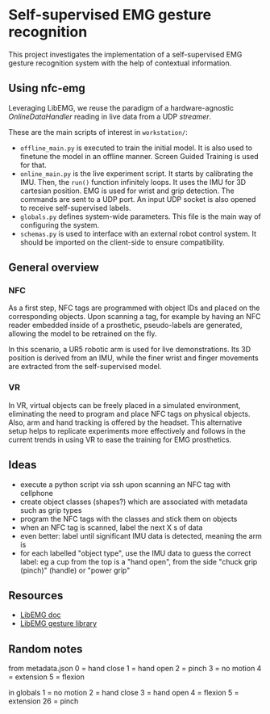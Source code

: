 # Self-supervised EMG gesture recognition

This project investigates the implementation of a self-supervised EMG gesture recognition system with the help of contextual information.

## Using nfc-emg

Leveraging LibEMG, we reuse the paradigm of a hardware-agnostic _OnlineDataHandler_ reading in live data from a UDP _streamer_.

These are the main scripts of interest in `workstation/`:

- `offline_main.py` is executed to train the initial model. It is also used to finetune the model in an offline manner. Screen Guided Training is used for that.
- `online_main.py` is the live experiment script. It starts by calibrating the IMU. Then, the `run()` function infinitely loops. It uses the IMU for 3D cartesian position. EMG is used for wrist and grip detection. The commands are sent to a UDP port. An input UDP socket is also opened to receive self-supervised labels.
- `globals.py` defines system-wide parameters. This file is the main way of configuring the system.
- `schemas.py` is used to interface with an external robot control system. It should be imported on the client-side to ensure compatibility.

## General overview

### NFC

As a first step, NFC tags are programmed with object IDs and placed on the corresponding objects. Upon scanning a tag, for example by having an NFC reader embedded inside of a prosthetic, pseudo-labels are generated, allowing the model to be retrained on the fly.

In this scenario, a UR5 robotic arm is used for live demonstrations. Its 3D position is derived from an IMU, while the finer wrist and finger movements are extracted from the self-supervised model.

### VR

In VR, virtual objects can be freely placed in a simulated environment, eliminating the need to program and place NFC tags on physical objects. Also, arm and hand tracking is offered by the headset. This alternative setup helps to replicate experiments more effectively and follows in the current trends in using VR to ease the training for EMG prosthetics.

## Ideas

- execute a python script via ssh upon scanning an NFC tag with cellphone
- create object classes (shapes?) which are associated with metadata such as grip types
- program the NFC tags with the classes and stick them on objects
- when an NFC tag is scanned, label the next X s of data
- even better: label until significant IMU data is detected, meaning the arm is
- for each labelled "object type", use the IMU data to guess the correct label: eg a cup from the top is a "hand open", from the side "chuck grip (pinch)" (handle) or "power grip"

## Resources

- [LibEMG doc](https://libemg.github.io/libemg/#)
- [LibEMG gesture library](https://github.com/libemg/LibEMGGestures)

## Random notes

from metadata.json
0 = hand close
1 = hand open
2 = pinch
3 = no motion
4 = extension
5 = flexion

in globals
1 = no motion
2 = hand close
3 = hand open
4 = flexion
5 = extension
26 = pinch
